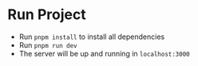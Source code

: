 # Run Project

- Run `pnpm install` to install all dependencies
- Run `pnpm run dev`
- The server will be up and running in `localhost:3000`
